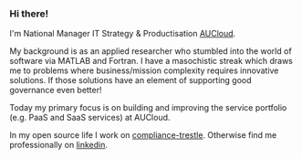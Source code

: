 ### Hi there!

I'm National Manager IT Strategy & Productisation [AUCloud](https://australiacloud.com.au).


My background is as an applied researcher who stumbled into the world of software  via MATLAB and Fortran.
I have a masochistic streak which draws me to problems where business/mission complexity requires innovative solutions.
If those solutions have an element of supporting good governance even better!

Today my primary focus is on building and improving the service portfolio (e.g. PaaS and SaaS services) at AUCloud.

In my open source life I work on [compliance-trestle](https://github.com/IBM/compliance-trestle).
Otherwise find me professionally on [linkedin](https://www.linkedin.com/in/christopherjbutler/).

<!--
**butler54/butler54** is a ✨ _special_ ✨ repository because its `README.md` (this file) appears on your GitHub profile.

Here are some ideas to get you started:

- 🔭 I’m currently working on ...
- 🌱 I’m currently learning ...
- 👯 I’m looking to collaborate on ...
- 🤔 I’m looking for help with ...
- 💬 Ask me about ...
- 📫 How to reach me: ...
- 😄 Pronouns: ...
- ⚡ Fun fact: ...
-->
